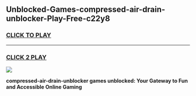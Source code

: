 
## Unblocked-Games-compressed-air-drain-unblocker-Play-Free-c22y8
<h3>
<a href="https://premium76.site?title=compressed-air-drain-unblocker&ref=23A">CLICK TO PLAY</a></h3>
<hr>

<h3>
<a href="https://premium76.site?title=compressed-air-drain-unblocker&ref=23A">CLICK 2 PLAY</a>
  
</h3>

<a href="https://premium76.site?title=compressed-air-drain-unblocker&ref=23A"><img src="https://clearcache.store/games.png"></a>


**compressed-air-drain-unblocker games unblocked: Your Gateway to Fun and Accessible Online Gaming**
